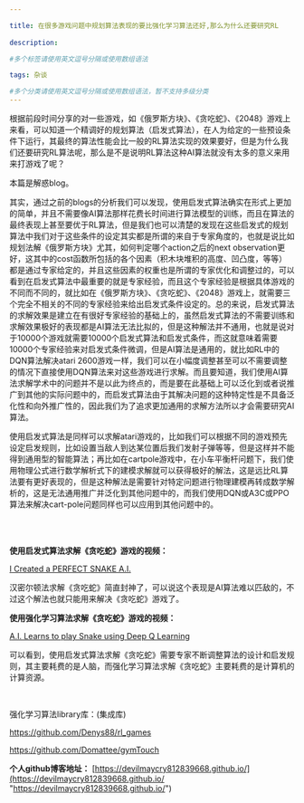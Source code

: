 ```yaml
---

title: 在很多游戏问题中规划算法表现的要比强化学习算法还好,那么为什么还要研究RL
 
description: 

#多个标签请使用英文逗号分隔或使用数组语法

tags: 杂谈

#多个分类请使用英文逗号分隔或使用数组语法，暂不支持多级分类
---
```


根据前段时间分享的对一些游戏，如《俄罗斯方块》、《贪吃蛇》、《2048》游戏上来看，可以知道一个精调好的规划算法（启发式算法），在人为给定的一些预设条件下运行，其最终的算法性能会比一般的RL算法实现的效果要好，但是为什么我们还要研究RL算法呢，那么是不是说明RL算法这种AI算法就没有太多的意义来用来打游戏了呢？



本篇是解惑blog。



其实，通过之前的blogs的分析我们可以发现，使用启发式算法确实在形式上更加的简单，并且不需要像AI算法那样花费长时间进行算法模型的训练，而且在算法的最终表现上甚至要优于RL算法，但是我们也可以清楚的发现在这些启发式的规划算法中我们对于这些条件的设定其实都是所谓的来自于专家角度的，也就是说比如规划法解《俄罗斯方块》尤其，如何判定哪个action之后的next observation更好，这其中的cost函数所包括的各个因素（积木块堆积的高度、凹凸度，等等）都是通过专家给定的，并且这些因素的权重也是所谓的专家优化和调整过的，可以看到在启发式算法中最重要的就是专家经验，而且这个专家经验是根据具体游戏的不同而不同的，就比如在《俄罗斯方块》、《贪吃蛇》、《2048》游戏上，就需要三个完全不相关的不同的专家经验来给出启发式条件设定的。总的来说，启发式算法的求解效果是建立在有很好专家经验的基础上的，虽然启发式算法的不需要训练和求解效果极好的表现都是AI算法无法比拟的，但是这种解法并不通用，也就是说对于10000个游戏就需要10000个启发式算法和启发式条件，而这就意味着需要10000个专家经验来对启发式条件微调，但是AI算法是通用的，就比如RL中的DQN算法解决atari 2600游戏一样，我们可以在小幅度调整甚至可以不需要调整的情况下直接使用DQN算法来对这些游戏进行求解。而且要知道，我们使用AI算法求解学术中的问题并不是以此为终点的，而是要在此基础上可以泛化到或者说推广到其他的实际问题中的，而启发式算法由于其解决问题的这种特定性是不具备泛化性和向外推广性的，因此我们为了追求更加通用的求解方法所以才会需要研究AI算法。



使用启发式算法是同样可以求解atari游戏的，比如我们可以根据不同的游戏预先设定启发规则，比如设置当敌人到达某位置后我们发射子弹等等，但是这样并不能得到通用型的智能算法；再比如在cartpole游戏中，在小车平衡杆问题下，我们使用物理公式进行数学解析式下的建模求解就可以获得极好的解法，这是远比RL算法要有更好表现的，但是这种解法是需要针对特定问题进行物理建模再转成数学解析的，这是无法通用推广并泛化到其他问题中的，而我们使用DQN或A3C或PPO算法来解决cart-pole问题同样也可以应用到其他问题中的。



<br/>

<br/>

**使用启发式算法求解《贪吃蛇》游戏的视频：**

[I Created a PERFECT SNAKE A.I.](https://www.youtube.com/watch?v=tjQIO1rqTBE)



汉密尔顿法求解《贪吃蛇》简直封神了，可以说这个表现是AI算法难以匹敌的，不过这个解法也就只能用来解决《贪吃蛇》游戏了。



**使用强化学习算法求解《贪吃蛇》游戏的视频：**

[A.I. Learns to play Snake using Deep Q Learning](https://www.youtube.com/watch?v=-NJ9frfAWRo)



可以看到，使用启发式算法求解《贪吃蛇》需要专家不断调整算法的设计和启发规则，其主要耗费的是人脑，而强化学习算法求解《贪吃蛇》主要耗费的是计算机的计算资源。





<br/>

强化学习算法library库：(集成库)

https://github.com/Denys88/rl_games



https://github.com/Domattee/gymTouch







**个人github博客地址：**
[https://devilmaycry812839668.github.io/](https://devilmaycry812839668.github.io/ "https://devilmaycry812839668.github.io/")